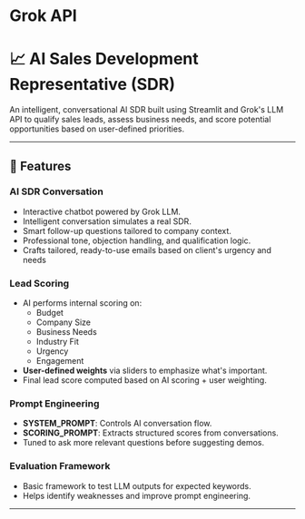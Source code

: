 # Grok API 

# 📈 AI Sales Development Representative (SDR) 

An intelligent, conversational AI SDR built using Streamlit and Grok's LLM API to qualify sales leads, assess business needs, and score potential opportunities based on user-defined priorities.

---

## 🚀 Features

### AI SDR Conversation
- Interactive chatbot powered by Grok LLM.
- Intelligent conversation simulates a real SDR.
- Smart follow-up questions tailored to company context.
- Professional tone, objection handling, and qualification logic.
- Crafts tailored, ready-to-use emails based on client's urgency and needs

### Lead Scoring
- AI performs internal scoring on:
  - Budget
  - Company Size
  - Business Needs
  - Industry Fit
  - Urgency
  - Engagement
- **User-defined weights** via sliders to emphasize what's important.
- Final lead score computed based on AI scoring + user weighting.

### Prompt Engineering
- **SYSTEM_PROMPT**: Controls AI conversation flow.
- **SCORING_PROMPT**: Extracts structured scores from conversations.
- Tuned to ask more relevant questions before suggesting demos.

### Evaluation Framework
- Basic framework to test LLM outputs for expected keywords.
- Helps identify weaknesses and improve prompt engineering.

---

